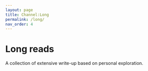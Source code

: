 ```yaml
---
layout: page
title: Channel:Long
permalink: /long/
nav_order: 4
---
```


# Long reads

A collection of extensive write-up based on personal exploration.
